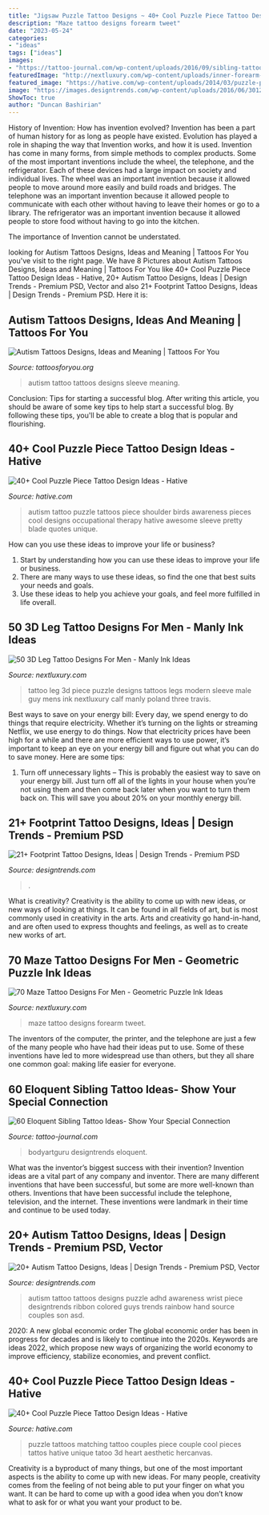 ```yaml
---
title: "Jigsaw Puzzle Tattoo Designs ~ 40+ Cool Puzzle Piece Tattoo Design Ideas"
description: "Maze tattoo designs forearm tweet"
date: "2023-05-24"
categories:
- "ideas"
tags: ["ideas"]
images:
- "https://tattoo-journal.com/wp-content/uploads/2016/09/sibling-tattoo17-768x768.jpg"
featuredImage: "http://nextluxury.com/wp-content/uploads/inner-forearm-maze-male-tattoo-designs.jpg"
featured_image: "https://hative.com/wp-content/uploads/2014/03/puzzle-piece-tattoos/4-autism-puzzle-piece-birds-shoulder.jpg"
image: "https://images.designtrends.com/wp-content/uploads/2016/06/30121900/Unique-Tattoo-Design-Idea1.jpg"
ShowToc: true
author: "Duncan Bashirian"
---
```



History of Invention: How has invention evolved?
Invention has been a part of human history for as long as people have existed. Evolution has played a role in shaping the way that Invention works, and how it is used. Invention has come in many forms, from simple methods to complex products. 
Some of the most important inventions include the wheel, the telephone, and the refrigerator. Each of these devices had a large impact on society and individual lives. The wheel was an important invention because it allowed people to move around more easily and build roads and bridges. The telephone was an important invention because it allowed people to communicate with each other without having to leave their homes or go to a library. The refrigerator was an important invention because it allowed people to store food without having to go into the kitchen. 

The importance of Invention cannot be understated.

	

		
looking for Autism Tattoos Designs, Ideas and Meaning | Tattoos For You you've visit to the right page. We have 8 Pictures about Autism Tattoos Designs, Ideas and Meaning | Tattoos For You like 40+ Cool Puzzle Piece Tattoo Design Ideas - Hative, 20+ Autism Tattoo Designs, Ideas | Design Trends - Premium PSD, Vector and also 21+ Footprint Tattoo Designs, Ideas | Design Trends - Premium PSD. Here it is:
		
    
## Autism Tattoos Designs, Ideas And Meaning | Tattoos For You

<img loading=lazy src="https://www.tattoosforyou.org/wp-content/uploads/2014/02/Autism-Tattoos-for-Men.jpg" onerror="this.onerror=null;this.src='https://tse1.mm.bing.net/th?id=OIP.-Azuy975QEQpjIk2Vp5b_wDYEg&amp;pid=15.1';" alt="Autism Tattoos Designs, Ideas and Meaning | Tattoos For You">

_Source: tattoosforyou.org_

>autism tattoo tattoos designs sleeve meaning. 

	

Conclusion: Tips for starting a successful blog.
After writing this article, you should be aware of some key tips to help start a successful blog. By following these tips, you'll be able to create a blog that is popular and flourishing.

    
## 40+ Cool Puzzle Piece Tattoo Design Ideas - Hative

<img loading=lazy src="https://hative.com/wp-content/uploads/2014/03/puzzle-piece-tattoos/4-autism-puzzle-piece-birds-shoulder.jpg" onerror="this.onerror=null;this.src='https://tse4.mm.bing.net/th?id=OIP.6aUhfg4yyFNHS5xHW1PA6wHaJ4&amp;pid=15.1';" alt="40+ Cool Puzzle Piece Tattoo Design Ideas - Hative">

_Source: hative.com_

>autism tattoo puzzle tattoos piece shoulder birds awareness pieces cool designs occupational therapy hative awesome sleeve pretty blade quotes unique. 

	

How can you use these ideas to improve your life or business?
1. Start by understanding how you can use these ideas to improve your life or business.
2. There are many ways to use these ideas, so find the one that best suits your needs and goals.
3. Use these ideas to help you achieve your goals, and feel more fulfilled in life overall.

    
## 50 3D Leg Tattoo Designs For Men - Manly Ink Ideas

<img loading=lazy src="http://nextluxury.com/wp-content/uploads/full-leg-sleeve-puzzle-themed-3d-tattoo-ideas-for-men.jpg" onerror="this.onerror=null;this.src='https://tse1.mm.bing.net/th?id=OIP.R8IaItvRN3YjLvTxbPSHugHaGU&amp;pid=15.1';" alt="50 3D Leg Tattoo Designs For Men - Manly Ink Ideas">

_Source: nextluxury.com_

>tattoo leg 3d piece puzzle designs tattoos legs modern sleeve male guy mens ink nextluxury calf manly poland three travis. 

	

Best ways to save on your energy bill:
Every day, we spend energy to do things that require electricity. Whether it’s turning on the lights or streaming Netflix, we use energy to do things. Now that electricity prices have been high for a while and there are more efficient ways to use power, it’s important to keep an eye on your energy bill and figure out what you can do to save money. Here are some tips: 
1. Turn off unnecessary lights – This is probably the easiest way to save on your energy bill. Just turn off all of the lights in your house when you’re not using them and then come back later when you want to turn them back on. This will save you about 20% on your monthly energy bill. 

    
## 21+ Footprint Tattoo Designs, Ideas | Design Trends - Premium PSD

<img loading=lazy src="https://images.designtrends.com/wp-content/uploads/2016/06/30121900/Unique-Tattoo-Design-Idea1.jpg" onerror="this.onerror=null;this.src='https://tse1.mm.bing.net/th?id=OIP.EsP6mbQ1M0Q78HYD6vEbhwHaHa&amp;pid=15.1';" alt="21+ Footprint Tattoo Designs, Ideas | Design Trends - Premium PSD">

_Source: designtrends.com_

>. 

	

What is creativity?
Creativity is the ability to come up with new ideas, or new ways of looking at things. It can be found in all fields of art, but is most commonly used in creativity in the arts. Arts and creativity go hand-in-hand, and are often used to express thoughts and feelings, as well as to create new works of art.

    
## 70 Maze Tattoo Designs For Men - Geometric Puzzle Ink Ideas

<img loading=lazy src="http://nextluxury.com/wp-content/uploads/inner-forearm-maze-male-tattoo-designs.jpg" onerror="this.onerror=null;this.src='https://tse4.mm.bing.net/th?id=OIP.9ISZx15s-oXYKnV11o7leAHaHa&amp;pid=15.1';" alt="70 Maze Tattoo Designs For Men - Geometric Puzzle Ink Ideas">

_Source: nextluxury.com_

>maze tattoo designs forearm tweet. 

	

The inventors of the computer, the printer, and the telephone are just a few of the many people who have had their ideas put to use. Some of these inventions have led to more widespread use than others, but they all share one common goal: making life easier for everyone.

    
## 60 Eloquent Sibling Tattoo Ideas- Show Your Special Connection

<img loading=lazy src="https://tattoo-journal.com/wp-content/uploads/2016/09/sibling-tattoo17-768x768.jpg" onerror="this.onerror=null;this.src='https://tse3.mm.bing.net/th?id=OIP.YLspucwGCAR3iYrH89BrvAHaHa&amp;pid=15.1';" alt="60 Eloquent Sibling Tattoo Ideas- Show Your Special Connection">

_Source: tattoo-journal.com_

>bodyartguru designtrends eloquent. 

	

What was the inventor’s biggest success with their invention?
Invention ideas are a vital part of any company and inventor. There are many different inventions that have been successful, but some are more well-known than others. Inventions that have been successful include the telephone, television, and the internet. These inventions were landmark in their time and continue to be used today.

    
## 20+ Autism Tattoo Designs, Ideas | Design Trends - Premium PSD, Vector

<img loading=lazy src="https://images.designtrends.com/wp-content/uploads/2016/06/16123228/Music-Autism-Tattoo-Design.jpg" onerror="this.onerror=null;this.src='https://tse2.mm.bing.net/th?id=OIP.KGHhez_NoU0dsNAe79gFOAHaHa&amp;pid=15.1';" alt="20+ Autism Tattoo Designs, Ideas | Design Trends - Premium PSD, Vector">

_Source: designtrends.com_

>autism tattoo tattoos designs puzzle adhd awareness wrist piece designtrends ribbon colored guys trends rainbow hand source couples son asd. 

	

2020: A new global economic order
The global economic order has been in progress for decades and is likely to continue into the 2020s. Keywords are ideas 2022, which propose new ways of organizing the world economy to improve efficiency, stabilize economies, and prevent conflict.

    
## 40+ Cool Puzzle Piece Tattoo Design Ideas - Hative

<img loading=lazy src="https://hative.com/wp-content/uploads/2014/03/puzzle-piece-tattoos/17-puzzle-matching-tattoos-couples.jpg" onerror="this.onerror=null;this.src='https://tse1.mm.bing.net/th?id=OIP.bp52D8BPSbycpVYFrXdFXgHaHY&amp;pid=15.1';" alt="40+ Cool Puzzle Piece Tattoo Design Ideas - Hative">

_Source: hative.com_

>puzzle tattoos matching tattoo couples piece couple cool pieces tattos hative unique tatoo 3d heart aesthetic hercanvas. 

	

Creativity is a byproduct of many things, but one of the most important aspects is the ability to come up with new ideas. For many people, creativity comes from the feeling of not being able to put your finger on what you want. It can be hard to come up with a good idea when you don’t know what to ask for or what you want your product to be.

